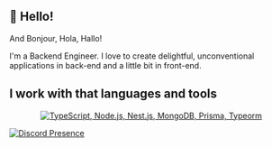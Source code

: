 ## 🙋 Hello!
And Bonjour, Hola, Hallo!

I'm a Backend Engineer. 
I love to create delightful, unconventional applications in back-end and a little bit in front-end.

## I work with that languages and tools 
<p align="center">
  <a href="#">
    <img src="https://skillicons.dev/icons?i=ts,nodejs,nestjs,postgres,mongodb,prisma,typeorm" alt="TypeScript, Node.js, Nest.js, MongoDB, Prisma, Typeorm" />
  </a>
</p>

[![Discord Presence](https://lanyard.cnrad.dev/api/921397251446808616)](https://discord.com/users/921397251446808616)



